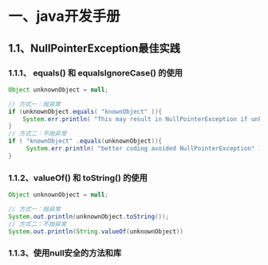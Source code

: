 #  一、java开发手册

## 1.1、NullPointerException最佳实践

### 1.1.1、 **equals() 和 equalsIgnoreCase()** 的使用

```java
Object unknownObject = null;

// 方式一：抛异常
if (unknownObject.equals( "knownObject" )){
    System.err.println( "This may result in NullPointerException if unknownObject is null" );
}
// 方式二：不抛异常
if ( "knownObject" .equals(unknownObject)){
     System.err.println( "better coding avoided NullPointerException" );
}
```

### 1.1.2、**valueOf() 和 toString()** 的使用

```java
Object unknownObject = null;

// 方式一：抛异常
System.out.println(unknownObject.toString());
// 方式二：不抛异常
System.out.println(String.valueOf(unknownObject))
```

### 1.1.3、**使用null安全的方法和库** 

